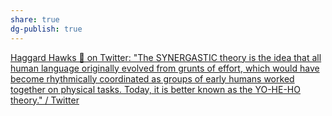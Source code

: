 ```yaml
---
share: true
dg-publish: true
---
```

[Haggard Hawks 🦅 on Twitter: "The SYNERGASTIC theory is the idea that all human language originally evolved from grunts of effort, which would have become rhythmically coordinated as groups of early humans worked together on physical tasks. Today, it is better known as the YO-HE-HO theory." / Twitter](https://twitter.com/HaggardHawks/status/1482645897372700676)